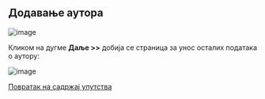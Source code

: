 ## Додавање аутора
 
 ![image](https://user-images.githubusercontent.com/29538544/150631308-81086d19-47f3-4ebc-a3f7-bcec0ff53295.png)
 
Кликом на дугме **Даље >>** добија се страница за унос осталих података о аутору: 
 
![image](https://user-images.githubusercontent.com/29538544/150631321-917407c5-8b26-42a4-8095-437c68ca5735.png)


[Повратак на садржај упутства](../../uputstvo.md#садржај)
